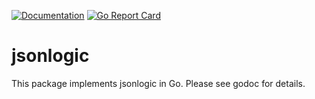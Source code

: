 [![Documentation](https://godoc.org/github.com/tcolgate/jsonlogic?status.svg)](http://godoc.org/github.com/tcolgate/jsonlogic)
[![Go Report Card](https://goreportcard.com/badge/github.com/tcolgate/jsonlogic)](https://goreportcard.com/report/github.com/tcolgate/jsonlogic)
# jsonlogic 

This package implements jsonlogic in Go. Please see godoc for details. 
